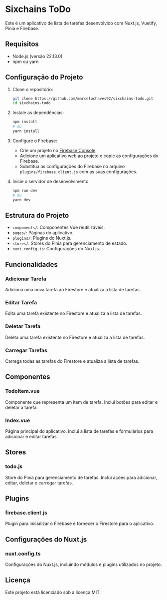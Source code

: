# Sixchains ToDo

Este é um aplicativo de lista de tarefas desenvolvido com Nuxt.js, Vuetify, Pinia e Firebase.

## Requisitos

- Node.js (versão 22.13.0)
- npm ou yarn

## Configuração do Projeto

1. Clone o repositório:
    ```bash
    git clone https://github.com/marcelochaves92/sixchains-todo.git
    cd sixchains-todo
    ```

2. Instale as dependências:
    ```bash
    npm install
    # ou
    yarn install
    ```

3. Configure o Firebase:
    - Crie um projeto no [Firebase Console](https://console.firebase.google.com/).
    - Adicione um aplicativo web ao projeto e copie as configurações do Firebase.
    - Substitua as configurações do Firebase no arquivo `plugins/firebase.client.js` com as suas configurações.

4. Inicie o servidor de desenvolvimento:
    ```bash
    npm run dev
    # ou
    yarn dev
    ```

## Estrutura do Projeto

- `components/`: Componentes Vue reutilizáveis.
- `pages/`: Páginas do aplicativo.
- `plugins/`: Plugins do Nuxt.js.
- `stores/`: Stores do Pinia para gerenciamento de estado.
- `nuxt.config.ts`: Configurações do Nuxt.js.

## Funcionalidades

### Adicionar Tarefa

Adiciona uma nova tarefa ao Firestore e atualiza a lista de tarefas.

### Editar Tarefa

Edita uma tarefa existente no Firestore e atualiza a lista de tarefas.

### Deletar Tarefa

Deleta uma tarefa existente no Firestore e atualiza a lista de tarefas.

### Carregar Tarefas

Carrega todas as tarefas do Firestore e atualiza a lista de tarefas.

## Componentes

### TodoItem.vue

Componente que representa um item de tarefa. Inclui botões para editar e deletar a tarefa.

### Index.vue

Página principal do aplicativo. Inclui a lista de tarefas e formulários para adicionar e editar tarefas.

## Stores

### todo.js

Store do Pinia para gerenciamento de tarefas. Inclui ações para adicionar, editar, deletar e carregar tarefas.

## Plugins

### firebase.client.js

Plugin para inicializar o Firebase e fornecer o Firestore para o aplicativo.

## Configurações do Nuxt.js

### nuxt.config.ts

Configurações do Nuxt.js, incluindo módulos e plugins utilizados no projeto.

## Licença

Este projeto está licenciado sob a licença MIT.
